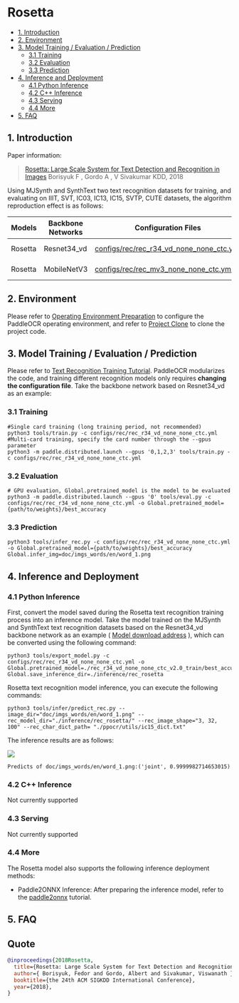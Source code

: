 # Rosetta

- [1. Introduction](#1)
- [2. Environment](#2)
- [3. Model Training / Evaluation / Prediction](#3)
    - [3.1 Training](#3-1)
    - [3.2 Evaluation](#3-2)
    - [3.3 Prediction](#3-3)
- [4. Inference and Deployment](#4)
    - [4.1 Python Inference](#4-1)
    - [4.2 C++ Inference](#4-2)
    - [4.3 Serving](#4-3)
    - [4.4 More](#4-4)
- [5. FAQ](#5)

<a name="1"></a>

## 1. Introduction

Paper information:
> [Rosetta: Large Scale System for Text Detection and Recognition in Images](https://arxiv.org/abs/1910.05085)
> Borisyuk F , Gordo A , V Sivakumar
> KDD, 2018

Using MJSynth and SynthText two text recognition datasets for training, and evaluating on IIIT, SVT, IC03, IC13, IC15,
SVTP, CUTE datasets, the algorithm reproduction effect is as follows:

| Models  | Backbone Networks | Configuration Files                                                                        | Avg Accuracy | Download Links                                                                                            |
|---------|-------------------|--------------------------------------------------------------------------------------------|--------------|-----------------------------------------------------------------------------------------------------------|
| Rosetta | Resnet34_vd       | [configs/rec/rec_r34_vd_none_none_ctc.yml](../../configs/rec/rec_r34_vd_none_none_ctc.yml) | 79.11%       | [training model](https://paddleocr.bj.bcebos.com/dygraph_v2.0/en/rec_r34_vd_none_none_ctc_v2.0_train.tar) |
| Rosetta | MobileNetV3       | [configs/rec/rec_mv3_none_none_ctc.yml](../../configs/rec/rec_mv3_none_none_ctc.yml)       | 75.80%       | [training model](https://paddleocr.bj.bcebos.com/dygraph_v2.0/en/rec_mv3_none_none_ctc_v2.0_train.tar)    |

<a name="2"></a>

## 2. Environment

Please refer to [Operating Environment Preparation](./environment_en.md) to configure the PaddleOCR operating
environment, and refer to [Project Clone](./clone_en.md) to clone the project code.

<a name="3"></a>

## 3. Model Training / Evaluation / Prediction

Please refer to [Text Recognition Training Tutorial](./recognition_en.md). PaddleOCR modularizes the code, and training
different recognition models only requires **changing the configuration file**. Take the backbone network based on
Resnet34_vd as an example:

<a name="3-1"></a>

### 3.1 Training

````
#Single card training (long training period, not recommended)
python3 tools/train.py -c configs/rec/rec_r34_vd_none_none_ctc.yml
#Multi-card training, specify the card number through the --gpus parameter
python3 -m paddle.distributed.launch --gpus '0,1,2,3' tools/train.py -c configs/rec/rec_r34_vd_none_none_ctc.yml
````

<a name="3-2"></a>

### 3.2 Evaluation

````
# GPU evaluation, Global.pretrained_model is the model to be evaluated
python3 -m paddle.distributed.launch --gpus '0' tools/eval.py -c configs/rec/rec_r34_vd_none_none_ctc.yml -o Global.pretrained_model={path/to/weights}/best_accuracy
````

<a name="3-3"></a>

### 3.3 Prediction

````
python3 tools/infer_rec.py -c configs/rec/rec_r34_vd_none_none_ctc.yml -o Global.pretrained_model={path/to/weights}/best_accuracy Global.infer_img=doc/imgs_words/en/word_1.png
````

<a name="4"></a>

## 4. Inference and Deployment

<a name="4-1"></a>

### 4.1 Python Inference

First, convert the model saved during the Rosetta text recognition training process into an inference model. Take the
model trained on the MJSynth and SynthText text recognition datasets based on the Resnet34_vd backbone network as an
example ( [Model download address](https://paddleocr.bj.bcebos.com/dygraph_v2.0/en/rec_r34_vd_none_none_ctc_v2.0_train.tar) ),
which can be converted using the following command:

```shell
python3 tools/export_model.py -c configs/rec/rec_r34_vd_none_none_ctc.yml -o Global.pretrained_model=./rec_r34_vd_none_none_ctc_v2.0_train/best_accuracy Global.save_inference_dir=./inference/rec_rosetta
````

Rosetta text recognition model inference, you can execute the following commands:

```shell
python3 tools/infer/predict_rec.py --image_dir="doc/imgs_words/en/word_1.png" --rec_model_dir="./inference/rec_rosetta/" --rec_image_shape="3, 32, 100" --rec_char_dict_path= "./ppocr/utils/ic15_dict.txt"
````

The inference results are as follows:

![](../../doc/imgs_words/en/word_1.png)

````
Predicts of doc/imgs_words/en/word_1.png:('joint', 0.9999982714653015)
````

<a name="4-2"></a>

### 4.2 C++ Inference

Not currently supported

<a name="4-3"></a>

### 4.3 Serving

Not currently supported

<a name="4-4"></a>

### 4.4 More

The Rosetta model also supports the following inference deployment methods:

- Paddle2ONNX Inference: After preparing the inference model, refer to the [paddle2onnx](../../deploy/paddle2onnx/)
  tutorial.

<a name="5"></a>

## 5. FAQ

## Quote

````bibtex
@inproceedings{2018Rosetta,
  title={Rosetta: Large Scale System for Text Detection and Recognition in Images},
  author={ Borisyuk, Fedor and Gordo, Albert and Sivakumar, Viswanath },
  booktitle={the 24th ACM SIGKDD International Conference},
  year={2018},
}
````
